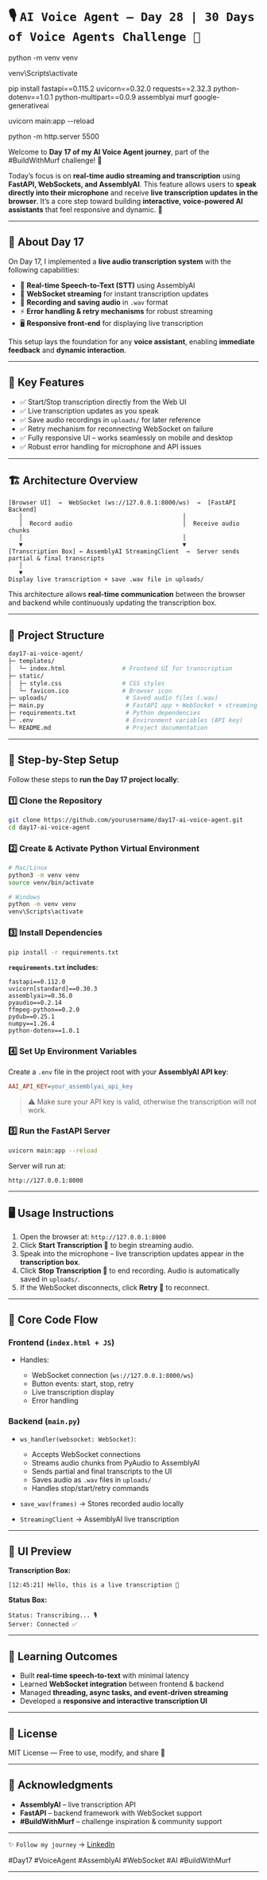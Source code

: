 # 🎙️ `AI Voice Agent – Day 28 | 30 Days of Voice Agents Challenge 🚀`



python -m venv venv

venv\Scripts\activate

pip install fastapi==0.115.2 uvicorn==0.32.0 requests==2.32.3 python-dotenv==1.0.1 python-multipart==0.0.9 assemblyai murf google-generativeai

uvicorn main:app --reload

python -m http.server 5500


Welcome to **Day 17 of my AI Voice Agent journey**, part of the #BuildWithMurf challenge! 🌟

Today’s focus is on **real-time audio streaming and transcription** using **FastAPI, WebSockets, and AssemblyAI**. This feature allows users to **speak directly into their microphone** and receive **live transcription updates in the browser**. It’s a core step toward building **interactive, voice-powered AI assistants** that feel responsive and dynamic. 💬

---

## 📖 About Day 17

On Day 17, I implemented a **live audio transcription system** with the following capabilities:

* 🎤 **Real-time Speech-to-Text (STT)** using AssemblyAI
* 🔄 **WebSocket streaming** for instant transcription updates
* 💾 **Recording and saving audio** in `.wav` format
* ⚡ **Error handling & retry mechanisms** for robust streaming
* 🖥️ **Responsive front-end** for displaying live transcription

This setup lays the foundation for any **voice assistant**, enabling **immediate feedback** and **dynamic interaction**.

---

## 🔑 Key Features

* ✅ Start/Stop transcription directly from the Web UI
* ✅ Live transcription updates as you speak
* ✅ Save audio recordings in `uploads/` for later reference
* ✅ Retry mechanism for reconnecting WebSocket on failure
* ✅ Fully responsive UI – works seamlessly on mobile and desktop
* ✅ Robust error handling for microphone and API issues

---

## 🏗️ Architecture Overview

```text
[Browser UI]  →  WebSocket (ws://127.0.0.1:8000/ws)  →  [FastAPI Backend]
   │                                             │
   │  Record audio                               │  Receive audio chunks
   │                                             │
   ▼                                             ▼
[Transcription Box] ← AssemblyAI StreamingClient  →  Server sends partial & final transcripts
   │
   ▼
Display live transcription + save .wav file in uploads/
```

This architecture allows **real-time communication** between the browser and backend while continuously updating the transcription box.

---

## 📂 Project Structure

```bash
day17-ai-voice-agent/
├─ templates/
│  └─ index.html                # Frontend UI for transcription
├─ static/
│  ├─ style.css                 # CSS styles
│  └─ favicon.ico               # Browser icon
├─ uploads/                      # Saved audio files (.wav)
├─ main.py                       # FastAPI app + WebSocket + streaming logic
├─ requirements.txt              # Python dependencies
├─ .env                          # Environment variables (API key)
└─ README.md                     # Project documentation
```

---

## 🚀 Step-by-Step Setup

Follow these steps to **run the Day 17 project locally**:

### 1️⃣ Clone the Repository

```bash
git clone https://github.com/yourusername/day17-ai-voice-agent.git
cd day17-ai-voice-agent
```

### 2️⃣ Create & Activate Python Virtual Environment

```bash
# Mac/Linux
python3 -m venv venv
source venv/bin/activate

# Windows
python -m venv venv
venv\Scripts\activate
```

### 3️⃣ Install Dependencies

```bash
pip install -r requirements.txt
```

**`requirements.txt` includes:**

```
fastapi==0.112.0
uvicorn[standard]==0.30.3
assemblyai>=0.36.0
pyaudio==0.2.14
ffmpeg-python==0.2.0
pydub==0.25.1
numpy==1.26.4
python-dotenv==1.0.1
```

### 4️⃣ Set Up Environment Variables

Create a `.env` file in the project root with your **AssemblyAI API key**:

```ini
AAI_API_KEY=your_assemblyai_api_key
```

> ⚠️ Make sure your API key is valid, otherwise the transcription will not work.

### 5️⃣ Run the FastAPI Server

```bash
uvicorn main:app --reload
```

Server will run at:

```
http://127.0.0.1:8000
```

---

## 🖥️ Usage Instructions

1. Open the browser at: `http://127.0.0.1:8000`
2. Click **Start Transcription 🎵** to begin streaming audio.
3. Speak into the microphone – live transcription updates appear in the **transcription box**.
4. Click **Stop Transcription 🛑** to end recording. Audio is automatically saved in `uploads/`.
5. If the WebSocket disconnects, click **Retry 🔄** to reconnect.

---

## 🔧 Core Code Flow

### Frontend (`index.html + JS`)

* Handles:

  * WebSocket connection (`ws://127.0.0.1:8000/ws`)
  * Button events: start, stop, retry
  * Live transcription display
  * Error handling

### Backend (`main.py`)

* `ws_handler(websocket: WebSocket)`:

  * Accepts WebSocket connections
  * Streams audio chunks from PyAudio to AssemblyAI
  * Sends partial and final transcripts to the UI
  * Saves audio as `.wav` files in `uploads/`
  * Handles stop/start/retry commands

* `save_wav(frames)` → Stores recorded audio locally

* `StreamingClient` → AssemblyAI live transcription

---

## 📸 UI Preview

**Transcription Box:**

```
[12:45:21] Hello, this is a live transcription 📜
```

**Status Box:**

```
Status: Transcribing... 🎙️
Server: Connected ✅
```

---

## 🌟 Learning Outcomes

* Built **real-time speech-to-text** with minimal latency
* Learned **WebSocket integration** between frontend & backend
* Managed **threading, async tasks, and event-driven streaming**
* Developed a **responsive and interactive transcription UI**

---

## 📜 License

MIT License — Free to use, modify, and share 🚀

---

## 🙌 Acknowledgments

* **AssemblyAI** – live transcription API
* **FastAPI** – backend framework with WebSocket support
* **#BuildWithMurf** – challenge inspiration & community support

---

✨ `Follow my journey` → [LinkedIn](https://www.linkedin.com/in/deepak-mallareddy-1b09b6274/)

#Day17 #VoiceAgent #AssemblyAI #WebSocket #AI #BuildWithMurf

---

